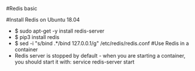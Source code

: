 #Redis basic

#Install Redis on Ubuntu 18.04
- $ sudo apt-get -y install redis-server
- $ pip3 install redis
- $ sed -i "s/bind .*/bind 127.0.0.1/g" /etc/redis/redis.conf
#Use Redis in a container
- Redis server is stopped by default - when you are starting a container, you should start it with: service redis-server start
